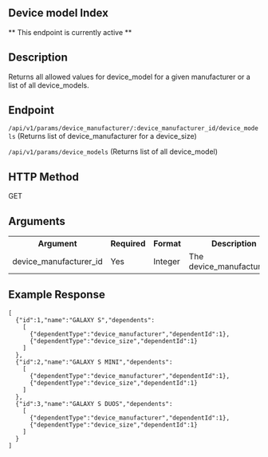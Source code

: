 ## Device model Index
** This endpoint is currently active **

## Description

Returns all allowed values for device_model for a given manufacturer or a list of all device_models.

## Endpoint

`/api/v1/params/device_manufacturer/:device_manufacturer_id/device_models` (Returns list of device_manufacturer for a device_size)

`/api/v1/params/device_models` (Returns list of all device_model)

## HTTP Method

GET

## Arguments

<table>
  <tr>
    <th>Argument</th>
    <th>Required</th>
    <th>Format</th>
    <th>Description</th>
    <th>Allowed Values</th>
  </tr>
  <tr>
    <td>device_manufacturer_id</td>
    <td>Yes</td>
    <td>Integer</td>
    <td>The device_manufacturer_id</td>
    <td>[device_manufacturer Index](device_manufacturer_index.md)</td>
  </tr>
</table>


## Example Response

```
[
  {"id":1,"name":"GALAXY S","dependents":
    [
      {"dependentType":"device_manufacturer","dependentId":1},
      {"dependentType":"device_size","dependentId":1}
    ]
  },
  {"id":2,"name":"GALAXY S MINI","dependents":
    [
      {"dependentType":"device_manufacturer","dependentId":1},
      {"dependentType":"device_size","dependentId":1}
    ]
  },
  {"id":3,"name":"GALAXY S DUOS","dependents":
    [
      {"dependentType":"device_manufacturer","dependentId":1},
      {"dependentType":"device_size","dependentId":1}
    ]
  }
]
```

